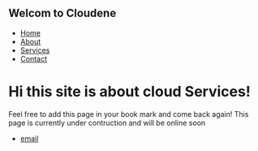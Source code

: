 ## Welcom to Cloudene

<!DOCTYPE html>
<html>
	<head>
		<title>Hank Quinlan, Horrible Cop</title>
		<!-- link to main stylesheet -->
		<link rel="stylesheet" type="text/css" href="/css/main.css">
	</head>
	<body>
		<nav>
    		<ul>
        		<li><a href="/">Home</a></li>
	        	<li><a href="/about">About</a></li>
        		<li><a href="/Services">Services</a></li>
        		<li><a href="/Contact">Contact</a></li>
    		</ul>
		</nav>
		<div class="container">
    		<div class="blurb">
        		<h1>Hi this site is about cloud Services!</h1>
				<p>Feel free to add this page in your book mark and come back again!
This page is currently under contruction and will be online soon</p>
    		</div><!-- /.blurb -->
		</div><!-- /.container -->
		<footer>
    		<ul>
        		<li><a href="mailto: ">email</a></li>
			</ul>
		</footer>
	</body>
</html>
